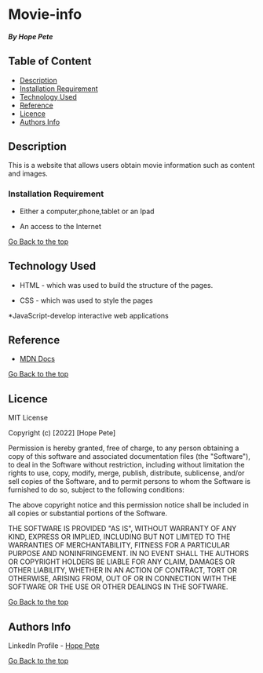 # Movie-info


##### By Hope Pete

## Table of Content

+ [Description](#description)
+ [Installation Requirement](#Installation)
+ [Technology Used](#technology-used)
+ [Reference](#reference)
+ [Licence](#licence)
+ [Authors Info](#author-Info)

## Description
<p>This is a website that allows users obtain movie information such as content and images.</p>


### Installation Requirement

* Either a computer,phone,tablet or an Ipad

* An access to the Internet

[Go Back to the top](#Movie-info)
## Technology Used
* HTML - which was used to build the structure of the pages.

* CSS - which was used to style the pages 

*JavaScript-develop interactive web applications

## Reference
* <a href='https://developer.mozilla.org/en-US/'>MDN Docs</a>

[Go Back to the top](#Movie-info)

## Licence

MIT License

Copyright (c) [2022] [Hope Pete]

Permission is hereby granted, free of charge, to any person obtaining a copy
of this software and associated documentation files (the "Software"), to deal
in the Software without restriction, including without limitation the rights
to use, copy, modify, merge, publish, distribute, sublicense, and/or sell
copies of the Software, and to permit persons to whom the Software is
furnished to do so, subject to the following conditions:

The above copyright notice and this permission notice shall be included in all
copies or substantial portions of the Software.

THE SOFTWARE IS PROVIDED "AS IS", WITHOUT WARRANTY OF ANY KIND, EXPRESS OR
IMPLIED, INCLUDING BUT NOT LIMITED TO THE WARRANTIES OF MERCHANTABILITY,
FITNESS FOR A PARTICULAR PURPOSE AND NONINFRINGEMENT. IN NO EVENT SHALL THE
AUTHORS OR COPYRIGHT HOLDERS BE LIABLE FOR ANY CLAIM, DAMAGES OR OTHER
LIABILITY, WHETHER IN AN ACTION OF CONTRACT, TORT OR OTHERWISE, ARISING FROM,
OUT OF OR IN CONNECTION WITH THE SOFTWARE OR THE USE OR OTHER DEALINGS IN THE
SOFTWARE.

[Go Back to the top](#Movie-info)

## Authors Info

LinkedIn Profile - [Hope Pete]()

[Go Back to the top](#Movie-info)
